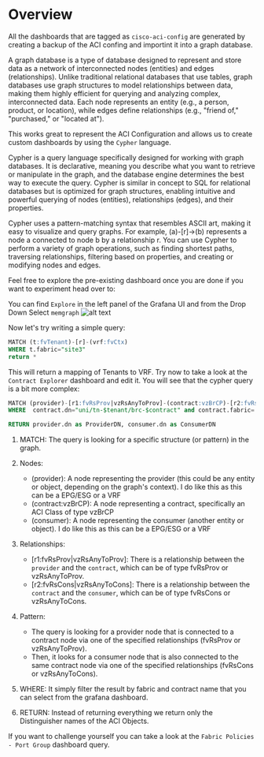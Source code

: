 # Overview 

All the dashboards that are tagged as `cisco-aci-config` are generated by creating a backup of the ACI confing and importint it into a graph database.

A graph database is a type of database designed to represent and store data as a network of interconnected nodes (entities) and edges (relationships). Unlike traditional relational databases that use tables, graph databases use graph structures to model relationships between data, making them highly efficient for querying and analyzing complex, interconnected data. Each node represents an entity (e.g., a person, product, or location), while edges define relationships (e.g., "friend of," "purchased," or "located at").

This works great to represent the ACI Configuration and allows us to create custom dashboards by using the `Cypher` language. 

Cypher is a query language specifically designed for working with graph databases. It is declarative, meaning you describe what you want to retrieve or manipulate in the graph, and the database engine determines the best way to execute the query. Cypher is similar in concept to SQL for relational databases but is optimized for graph structures, enabling intuitive and powerful querying of nodes (entities), relationships (edges), and their properties.

Cypher uses a pattern-matching syntax that resembles ASCII art, making it easy to visualize and query graphs. For example, (a)-[r]->(b) represents a node a connected to node b by a relationship r. You can use Cypher to perform a variety of graph operations, such as finding shortest paths, traversing relationships, filtering based on properties, and creating or modifying nodes and edges.

Feel free to explore the pre-existing dashboard once you are done if you want to experiment head over to:

You can find `Explore` in the left panel of the Grafana UI and from the Drop Down Select `memgraph`
![alt text](images/lab2/explore.png)

Now let's try writing a simple query:

```sql
MATCH (t:fvTenant)-[r]-(vrf:fvCtx) 
WHERE t.fabric="site3"
return *
```

This will return a mapping of Tenants to VRF. Try now to take a look at the `Contract Explorer` dashboard and edit it. You will see that the cypher query is a bit more complex:

```sql
MATCH (provider)-[r1:fvRsProv|vzRsAnyToProv]-(contract:vzBrCP)-[r2:fvRsCons|vzRsAnyToCons]-(consumer)
WHERE  contract.dn="uni/tn-$tenant/brc-$contract" and contract.fabric='$fabric'

RETURN provider.dn as ProviderDN, consumer.dn as ConsumerDN
```

1. MATCH: The query is looking for a specific structure (or pattern) in the graph.
2. Nodes:
    - (provider): A node representing the provider (this could be any entity or object, depending on the graph's context). I do like this as this can be a EPG/ESG or a VRF
    - (contract:vzBrCP): A node representing a contract, specifically an ACI Class of type vzBrCP 
    -  (consumer): A node representing the consumer (another entity or object). I do like this as this can be a EPG/ESG or a VRF
3. Relationships:
   - [r1:fvRsProv|vzRsAnyToProv]: There is a relationship between the `provider` and the `contract`, which can be of type fvRsProv or vzRsAnyToProv.
   - [r2:fvRsCons|vzRsAnyToCons]: There is a relationship between the `contract` and the `consumer`, which can be of type fvRsCons or vzRsAnyToCons.
4. Pattern:
    - The query is looking for a provider node that is connected to a contract node via one of the specified relationships (fvRsProv or vzRsAnyToProv).
    - Then, it looks for a consumer node that is also connected to the same contract node via one of the specified relationships (fvRsCons or vzRsAnyToCons).

5. WHERE: It simply filter the result by fabric and contract name that you can select from the grafana dashboard.
6. RETURN: Instead of returning everything we return only the Distinguisher names of the ACI Objects. 

If you want to challenge yourself you can take a look at the `Fabric Policies - Port Group` dashboard query.